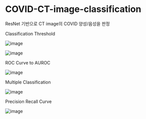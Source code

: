 # COVID-CT-image-classification

ResNet 기반으로 CT image의 COVID 양성/음성을 판정


Classification Threshold

![image](https://user-images.githubusercontent.com/129761375/230097790-a41ff856-66c5-4d40-b32c-113f75318bd5.png)

![image](https://user-images.githubusercontent.com/129761375/230098406-cc1c0b87-a971-42d2-a8a6-f0945a74ed78.png)

ROC Curve to AUROC

![image](https://user-images.githubusercontent.com/129761375/230098804-67aa3c4f-46e6-43ce-9b4c-09e09aa39d85.png)

Multiple Classification

![image](https://user-images.githubusercontent.com/129761375/230099091-06b92a67-0893-4507-8079-429533e71987.png)

Precision Recall Curve

![image](https://user-images.githubusercontent.com/129761375/230099300-c147df46-31de-4cdb-a888-7048f590a6e1.png)
